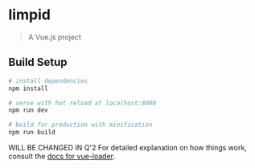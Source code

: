 # limpid

> A Vue.js project

## Build Setup

``` bash
# install dependencies
npm install

# serve with hot reload at localhost:8080
npm run dev

# build for production with minification
npm run build
```
WILL BE CHANGED IN Q'2
For detailed explanation on how things work, consult the [docs for vue-loader](http://vuejs.github.io/vue-loader).

